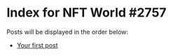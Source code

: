 # Index for NFT World #2757
Posts will be displayed in the order below:

- [Your first post](./001-first.md)

